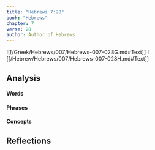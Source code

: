 ```yaml
---
title: "Hebrews 7:28"
book: "Hebrews"
chapter: 7
verse: 28
author: Author of Hebrews
---
```

![[/Greek/Hebrews/007/Hebrews-007-028G.md#Text]]
![[/Hebrew/Hebrews/007/Hebrews-007-028H.md#Text]]

## Analysis

#### Words

#### Phrases

#### Concepts

## Reflections

